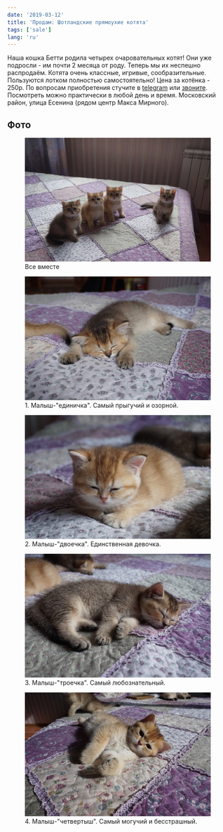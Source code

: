 ```yaml
---
date: '2019-03-12'
title: 'Продам: Шотландские прямоухие котята'
tags: ['sale']
lang: 'ru'
---
```


Наша кошка Бетти родила четырех очаровательных котят! Они уже подросли - им почти 2 месяца от роду. Теперь мы их неспешно распродаём. Котята очень классные, игривые, сообразительные. Пользуются лотком полностью самостоятельно! Цена за котёнка - 250р. По вопросам приобретения стучите в [telegram](https://t.me/ermakovich) или <a href="tel:+375292534366">звоните</a>. Посмотреть можно практически в любой день и время. Московский район, улица Есенина (рядом центр Макса Мирного).

## Фото

<figure>
  <img src="./DSC08371.jpg">
  <figcaption>Все вместе</figcaption>
</figure>

<figure>
  <img src="./DSC08390.jpg">
  <figcaption>1. Малыш-"единичка". Самый прыгучий и озорной.</figcaption>
</figure>

<figure>
  <img src="./DSC08386.jpg">
  <figcaption>2. Малыш-"двоечка". Единственная девочка.</figcaption>
</figure>

<figure>
  <img src="./DSC08388.jpg">
  <figcaption>3. Малыш-"троечка". Самый любознательный.</figcaption>
</figure>

<figure>
  <img src="./DSC08395.jpg">
  <figcaption>4. Малыш-"четвертыш". Самый могучий и бесстрашный.</figcaption>
</figure>

